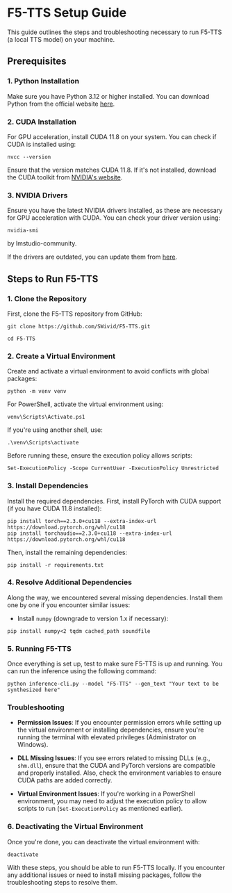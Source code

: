 # F5-TTS Setup Guide

This guide outlines the steps and troubleshooting necessary to run F5-TTS (a local TTS model) on your machine.

## Prerequisites

### 1. **Python Installation**

Make sure you have Python 3.12 or higher installed. You can download Python from the official website [here](https://www.python.org/downloads/).

### 2. **CUDA Installation**

For GPU acceleration, install CUDA 11.8 on your system. You can check if CUDA is installed using:


```
nvcc --version
```

Ensure that the version matches CUDA 11.8. If it's not installed, download the CUDA toolkit from [NVIDIA's website](https://developer.nvidia.com/cuda-downloads).

### 3. **NVIDIA Drivers**

Ensure you have the latest NVIDIA drivers installed, as these are necessary for GPU acceleration with CUDA. You can check your driver version using:


```
nvidia-smi
```
by lmstudio-community. 

If the drivers are outdated, you can update them from [here](https://www.nvidia.com/Download/index.aspx).

## Steps to Run F5-TTS

### 1. **Clone the Repository**

First, clone the F5-TTS repository from GitHub:


```
git clone https://github.com/SWivid/F5-TTS.git

cd F5-TTS
```
 
### 2. **Create a Virtual Environment**

Create and activate a virtual environment to avoid conflicts with global packages:

```
python -m venv venv
```

For PowerShell, activate the virtual environment using:

```
venv\Scripts\Activate.ps1
```

If you're using another shell, use:

```
.\venv\Scripts\activate
```

Before running these, ensure the execution policy allows scripts:

```
Set-ExecutionPolicy -Scope CurrentUser -ExecutionPolicy Unrestricted
```

### 3. **Install Dependencies**

Install the required dependencies. First, install PyTorch with CUDA support (if you have CUDA 11.8 installed):

```
pip install torch==2.3.0+cu118 --extra-index-url https://download.pytorch.org/whl/cu118
pip install torchaudio==2.3.0+cu118 --extra-index-url https://download.pytorch.org/whl/cu118
```

Then, install the remaining dependencies:

```
pip install -r requirements.txt
```

### 4. **Resolve Additional Dependencies**

Along the way, we encountered several missing dependencies. Install them one by one if you encounter similar issues:

- Install `numpy` (downgrade to version 1.x if necessary):

```
pip install numpy<2 tqdm cached_path soundfile
```

### 5. **Running F5-TTS**

Once everything is set up, test to make sure F5-TTS is up and running. You can run the inference using the following command:

```
python inference-cli.py --model "F5-TTS" --gen_text "Your text to be synthesized here"
```

### Troubleshooting

- **Permission Issues**: If you encounter permission errors while setting up the virtual environment or installing dependencies, ensure you're running the terminal with elevated privileges (Administrator on Windows).

- **DLL Missing Issues**: If you see errors related to missing DLLs (e.g., `shm.dll`), ensure that the CUDA and PyTorch versions are compatible and properly installed. Also, check the environment variables to ensure CUDA paths are added correctly.

- **Virtual Environment Issues**: If you're working in a PowerShell environment, you may need to adjust the execution policy to allow scripts to run (`Set-ExecutionPolicy` as mentioned earlier).

### 6. **Deactivating the Virtual Environment**

Once you're done, you can deactivate the virtual environment with:

```
deactivate
```

With these steps, you should be able to run F5-TTS locally. If you encounter any additional issues or need to install missing packages, follow the troubleshooting steps to resolve them.

